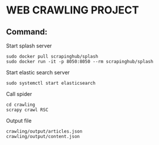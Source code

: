 # WEB CRAWLING PROJECT


## Command:
Start splash server
```
sudo docker pull scrapinghub/splash
sudo docker run -it -p 8050:8050 --rm scrapinghub/splash
```

Start elastic search server 
```
sudo systemctl start elasticsearch
```

Call spider
```
cd crawling
scrapy crawl RSC
```

Output file
```
crawling/output/articles.json
crawling/output/content.json
```